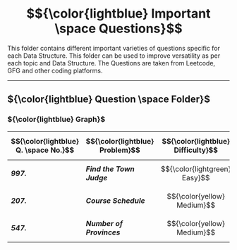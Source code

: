 # $${\color{lightblue} Important \space Questions}$$

This folder contains different important varieties of questions specific for each Data Structure. This folder can be used to improve versatility as per each topic and Data Structure. The Questions are taken from Leetcode, GFG and other coding platforms.

-----

## ${\color{lightblue} Question \space Folder}$

### ${\color{lightblue} Graph}$

| $${\color{lightblue} Q. \space No.}$$ | $${\color{lightblue} Problem}$$ | $${\color{lightblue} Difficulty}$$ | $${\color{lightblue} Link}$$ | $${\color{lightblue} Hints}$$ | $${\color{lightblue} Similar}$$ | $${\color{lightblue} Platform}$$ |
|-|-|-|-|-|-|-|
| ***997.*** | ***Find the Town Judge*** | $${\color{lightgreen} Easy}$$ | ***[997](https://leetcode.com/problems/find-the-town-judge/description/)*** | [Hints](https://leetcode.com/problems/find-the-town-judge/solutions/5490439/find-the-town-judge-simplified-java/) | ***[277](https://leetcode.com/problems/find-the-celebrity/), [1791](https://leetcode.com/problems/find-center-of-star-graph/description/)*** | <img src="https://assets.leetcode.com/static_assets/public/images/LeetCode_logo.png" alt="Drone" width="30" /> |
| ***207.*** | ***Course Schedule*** | $${\color{yellow} Medium}$$ | ***[207](https://leetcode.com/problems/course-schedule/description/)*** | [Hints](https://leetcode.com/problems/course-schedule/solutions/5490838/course-schedule-simplified-java/) | ***[210](https://leetcode.com/problems/course-schedule-ii/), [310](https://leetcode.com/problems/minimum-height-trees/), [630](https://leetcode.com/problems/course-schedule-iii/), [2392](https://leetcode.com/problems/build-a-matrix-with-conditions/)*** | <img src="https://assets.leetcode.com/static_assets/public/images/LeetCode_logo.png" alt="Drone" width="30" /> |
| ***547.*** | ***Number of Provinces*** | $${\color{yellow} Medium}$$ | ***[547](https://leetcode.com/problems/number-of-provinces/description/)*** | [Hints](https://leetcode.com/problems/number-of-provinces/solutions/5491649/number-of-provinces-simplified-java/) | ***[657](https://leetcode.com/problems/robot-return-to-origin/), [2101](https://leetcode.com/problems/detonate-the-maximum-bombs/)*** | <img src="https://assets.leetcode.com/static_assets/public/images/LeetCode_logo.png" alt="Drone" width="30" /> | 










